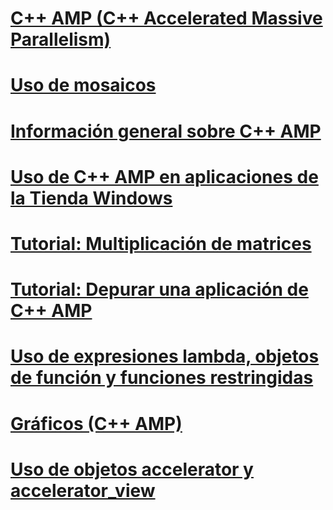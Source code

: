 # [C++ AMP (C++ Accelerated Massive Parallelism)](cpp-amp-cpp-accelerated-massive-parallelism.md)
# [Uso de mosaicos](using-tiles.md)
# [Información general sobre C++ AMP](cpp-amp-overview.md)
# [Uso de C++ AMP en aplicaciones de la Tienda Windows](using-cpp-amp-in-windows-store-apps.md)
# [Tutorial: Multiplicación de matrices](walkthrough-matrix-multiplication.md)
# [Tutorial: Depurar una aplicación de C++ AMP](walkthrough-debugging-a-cpp-amp-application.md)
# [Uso de expresiones lambda, objetos de función y funciones restringidas](using-lambdas-function-objects-and-restricted-functions.md)
# [Gráficos (C++ AMP)](graphics-cpp-amp.md)
# [Uso de objetos accelerator y accelerator_view](using-accelerator-and-accelerator-view-objects.md)
